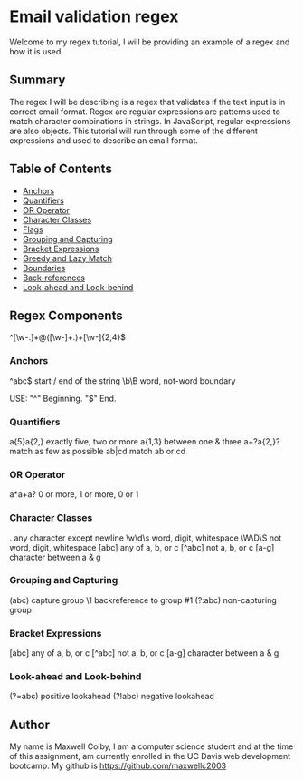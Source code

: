 # Email validation regex

Welcome to my regex tutorial, I will be providing an example of a regex and how it is used.

## Summary

The regex I will be describing is a regex that validates if the text input is in correct email format. Regex are regular expressions are patterns used to match character combinations in strings. In JavaScript, regular expressions are also objects. This tutorial will run through some of the different expressions and used to describe an email format.

## Table of Contents

- [Anchors](#anchors)
- [Quantifiers](#quantifiers)
- [OR Operator](#or-operator)
- [Character Classes](#character-classes)
- [Flags](#flags)
- [Grouping and Capturing](#grouping-and-capturing)
- [Bracket Expressions](#bracket-expressions)
- [Greedy and Lazy Match](#greedy-and-lazy-match)
- [Boundaries](#boundaries)
- [Back-references](#back-references)
- [Look-ahead and Look-behind](#look-ahead-and-look-behind)

## Regex Components

^[\w-\.]+@([\w-]+\.)+[\w-]{2,4}$

### Anchors

^abc$	start / end of the string
\b\B	word, not-word boundary

USE:
"^" Beginning.
"$" End.

### Quantifiers

a{5}a{2,}	exactly five, two or more
a{1,3}	between one & three
a+?a{2,}?	match as few as possible
ab|cd	match ab or cd

### OR Operator

a*a+a?	0 or more, 1 or more, 0 or 1

### Character Classes

.	any character except newline
\w\d\s	word, digit, whitespace
\W\D\S	not word, digit, whitespace
[abc]	any of a, b, or c
[^abc]	not a, b, or c
[a-g]	character between a & g

### Grouping and Capturing

(abc)	capture group
\1	backreference to group #1
(?:abc)	non-capturing group

### Bracket Expressions

[abc]	any of a, b, or c
[^abc]	not a, b, or c
[a-g]	character between a & g

### Look-ahead and Look-behind

(?=abc)	positive lookahead
(?!abc)	negative lookahead

## Author

My name is Maxwell Colby, I am a computer science student and at the time of this assignment, am currently enrolled in the UC Davis web development bootcamp.
My github is https://github.com/maxwellc2003